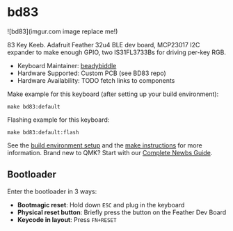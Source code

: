 # bd83

![bd83](imgur.com image replace me!)

83 Key Keeb.
Adafruit Feather 32u4 BLE dev board, MCP23017 I2C expander to make enough GPIO, two IS31FL3733Bs for driving per-key RGB.

* Keyboard Maintainer: [beadybiddle](https://github.com/beadybiddle)
* Hardware Supported: Custom PCB (see BD83 repo)
* Hardware Availability: TODO fetch links to components

Make example for this keyboard (after setting up your build environment):

    make bd83:default

Flashing example for this keyboard:

    make bd83:default:flash

See the [build environment setup](https://docs.qmk.fm/#/getting_started_build_tools) and the [make instructions](https://docs.qmk.fm/#/getting_started_make_guide) for more information. Brand new to QMK? Start with our [Complete Newbs Guide](https://docs.qmk.fm/#/newbs).

## Bootloader

Enter the bootloader in 3 ways:

* **Bootmagic reset**: Hold down `ESC` and plug in the keyboard
* **Physical reset button**: Briefly press the button on the Feather Dev Board
* **Keycode in layout**: Press `FN+RESET`
